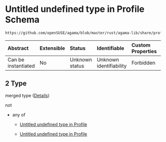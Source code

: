 # Untitled undefined type in Profile Schema

```txt
https://github.com/openSUSE/agama/blob/master/rust/agama-lib/share/profile.schema.json#/properties/bootloader/oneOf/2
```



| Abstract            | Extensible | Status         | Identifiable            | Custom Properties | Additional Properties | Access Restrictions | Defined In                                                          |
| :------------------ | :--------- | :------------- | :---------------------- | :---------------- | :-------------------- | :------------------ | :------------------------------------------------------------------ |
| Can be instantiated | No         | Unknown status | Unknown identifiability | Forbidden         | Allowed               | none                | [profile.schema.json\*](profile.schema.json "open original schema") |

## 2 Type

merged type ([Details](profile-properties-bootloader-settings-oneof-2.md))

not

* any of

  * [Untitled undefined type in Profile](profile-properties-bootloader-settings-oneof-2-not-anyof-0.md "check type definition")

  * [Untitled undefined type in Profile](profile-properties-bootloader-settings-oneof-2-not-anyof-1.md "check type definition")
